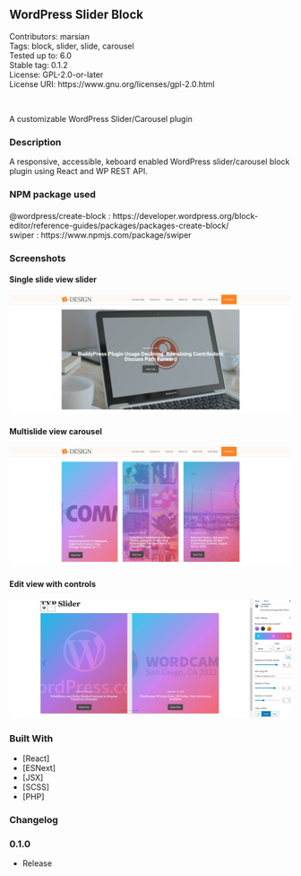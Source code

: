 ## WordPress Slider Block
<div>Contributors:      marsian</div>
<div>Tags:              block, slider, slide, carousel</div>
<div>Tested up to:      6.0</div>
<div>Stable tag:        0.1.2</div>
<div>License:           GPL-2.0-or-later</div>
<div>License URI:       https://www.gnu.org/licenses/gpl-2.0.html</div>
<p>&nbsp</p>

<p>A customizable WordPress Slider/Carousel plugin</p>

### Description

<p>A responsive, accessible, keboard enabled WordPress slider/carousel block plugin using React and WP REST API.</p>

### NPM package used

####
<div>@wordpress/create-block : https://developer.wordpress.org/block-editor/reference-guides/packages/packages-create-block/</div>
<div>swiper : https://www.npmjs.com/package/swiper</div>

### Screenshots

#### Single slide view slider
![Single Slide View](./screenshot-1.jpg?raw=true "Single slide view slider")

#### Multislide view carousel
![Multi Slide View](./screenshot-2.jpg?raw=true "Multislide view carousel")

#### Edit view with controls
![Edit View With Console](./screenshot-3.jpg?raw=true "Edit view with controls")

### Built With

* [React]
* [ESNext]
* [JSX]
* [SCSS]
* [PHP]

### Changelog

### 0.1.0
* Release

